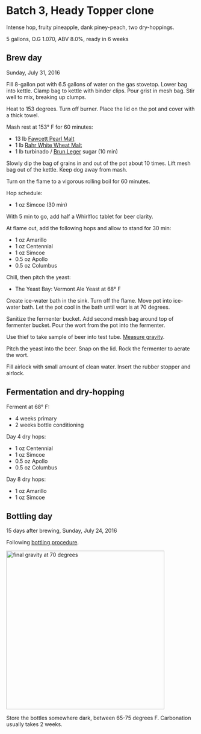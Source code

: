 # Batch 3, Heady Topper clone

Intense hop, fruity pineapple, dank piney-peach, two dry-hoppings.

5 gallons, O.G 1.070, ABV 8.0%, ready in 6 weeks

## Brew day

Sunday, July 31, 2016

Fill 8-gallon pot with 6.5 gallons of water on the gas stovetop.
Lower bag into kettle.
Clamp bag to kettle with binder clips.
Pour grist in mesh bag.
Stir well to mix, breaking up clumps.

Heat to 153 degrees.
Turn off burner.
Place the lid on the pot and cover with a thick towel.

Mash rest at 153° F for 60 minutes:

* 13 lb [Fawcett Pearl Malt][fawcett]
* 1 lb [Rahr White Wheat Malt][rahr]
* 1 lb turbinado / [Brun Leger][sugar] sugar (10 min)

[fawcett]: http://www.northernbrewer.com/thomas-fawcett-and-sons-pearl-malt
[rahr]: http://www.northernbrewer.com/rahr-white-wheat-malt
[sugar]: http://www.northernbrewer.com/brun-leger-soft-candi-sugar-1-lb

Slowly dip the bag of grains in and out of the pot about 10 times.
Lift mesh bag out of the kettle.
Keep dog away from mash.

Turn on the flame to a vigorous rolling boil for 60 minutes.

Hop schedule:

* 1 oz Simcoe (30 min)

With 5 min to go,
add half a Whirlfloc tablet for beer clarity.

At flame out, add the following hops
and allow to stand for 30 min:

* 1 oz Amarillo
* 1 oz Centennial
* 1 oz Simcoe
* 0.5 oz Apollo
* 0.5 oz Columbus

Chill, then pitch the yeast:

* The Yeast Bay: Vermont Ale Yeast at 68° F

Create ice-water bath in the sink.
Turn off the flame.
Move pot into ice-water bath.
Let the pot cool in the bath until wort is at 70 degrees.

Sanitize the fermenter bucket.
Add second mesh bag around top of fermenter bucket.
Pour the wort from the pot into the fermenter.

Use thief to take sample of beer into test tube.
[Measure gravity][gravity].

[gravity]: ../procedures.md#measure-gravity

Pitch the yeast into the beer.
Snap on the lid.
Rock the fermenter to aerate the wort.

Fill airlock with small amount of clean water.
Insert the rubber stopper and airlock.

## Fermentation and dry-hopping

Ferment at 68° F:

* 4 weeks primary
* 2 weeks bottle conditioning

Day 4 dry hops:

* 1 oz Centennial
* 1 oz Simcoe
* 0.5 oz Apollo
* 0.5 oz Columbus

Day 8 dry hops:

* 1 oz Amarillo
* 1 oz Simcoe
## Bottling day

15 days after brewing, Sunday, July 24, 2016

Following [bottling procedure][bottling].

[bottling]: ../procedures.md#bottling

<img alt="final gravity at 70 degrees"
src="https://cloud.githubusercontent.com/assets/198/17086254/491e484c-51a2-11e6-8688-d5ffb5cf5b14.png"
width="420px">

Store the bottles somewhere dark, between 65-75 degrees F.
Carbonation usually takes 2 weeks.
